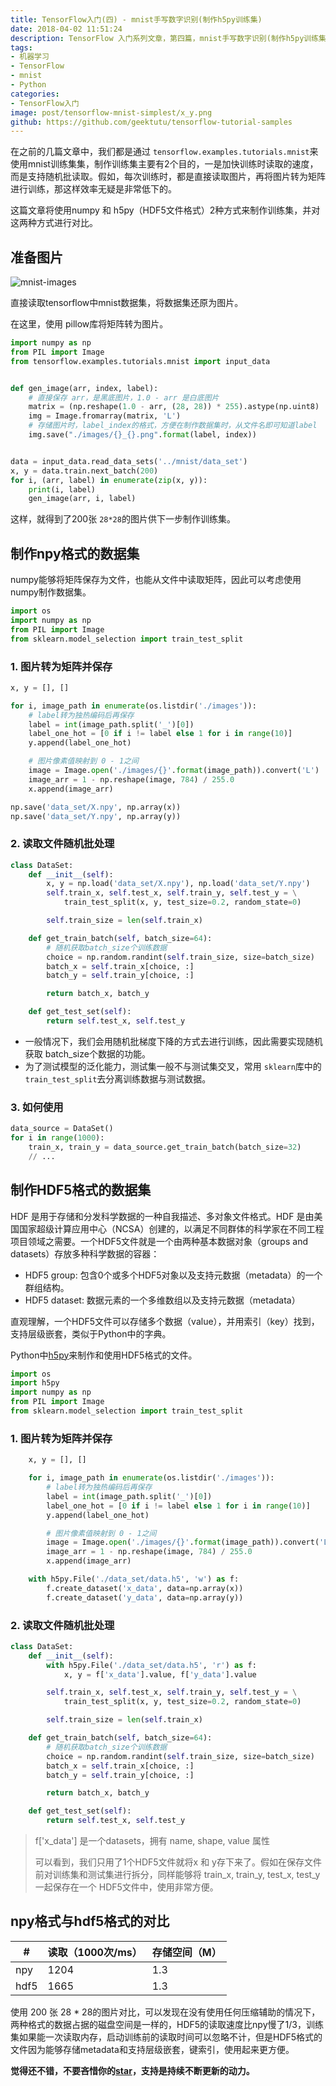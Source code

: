 ```yaml
---
title: TensorFlow入门(四) - mnist手写数字识别(制作h5py训练集)
date: 2018-04-02 11:51:24
description: TensorFlow 入门系列文章，第四篇，mnist手写数字识别(制作h5py训练集)。
tags:
- 机器学习
- TensorFlow
- mnist
- Python
categories:
- TensorFlow入门
image: post/tensorflow-mnist-simplest/x_y.png
github: https://github.com/geektutu/tensorflow-tutorial-samples
---
```


在之前的几篇文章中，我们都是通过  `tensorflow.examples.tutorials.mnist`来使用mnist训练集集，制作训练集主要有2个目的，一是加快训练时读取的速度，而是支持随机批读取。假如，每次训练时，都是直接读取图片，再将图片转为矩阵进行训练，那这样效率无疑是非常低下的。

这篇文章将使用numpy 和 h5py（HDF5文件格式）2种方式来制作训练集，并对这两种方式进行对比。

## 准备图片
![mnist-images](tensorflow-make-npy-hdf5-data-set/gen_mnist_images.png)

直接读取tensorflow中mnist数据集，将数据集还原为图片。

在这里，使用 pillow库将矩阵转为图片。

```python
import numpy as np
from PIL import Image
from tensorflow.examples.tutorials.mnist import input_data


def gen_image(arr, index, label):
    # 直接保存 arr，是黑底图片，1.0 - arr 是白底图片
    matrix = (np.reshape(1.0 - arr, (28, 28)) * 255).astype(np.uint8)
    img = Image.fromarray(matrix, 'L')
    # 存储图片时，label_index的格式，方便在制作数据集时，从文件名即可知道label
    img.save("./images/{}_{}.png".format(label, index))


data = input_data.read_data_sets('../mnist/data_set')
x, y = data.train.next_batch(200)
for i, (arr, label) in enumerate(zip(x, y)):
    print(i, label)
    gen_image(arr, i, label)
```

这样，就得到了200张 `28*28`的图片供下一步制作训练集。



## 制作npy格式的数据集

numpy能够将矩阵保存为文件，也能从文件中读取矩阵，因此可以考虑使用numpy制作数据集。

```python
import os
import numpy as np
from PIL import Image
from sklearn.model_selection import train_test_split
```

### 1. 图片转为矩阵并保存

```python
x, y = [], []

for i, image_path in enumerate(os.listdir('./images')):
    # label转为独热编码后再保存
    label = int(image_path.split('_')[0])
    label_one_hot = [0 if i != label else 1 for i in range(10)]
    y.append(label_one_hot)

    # 图片像素值映射到 0 - 1之间
    image = Image.open('./images/{}'.format(image_path)).convert('L')
    image_arr = 1 - np.reshape(image, 784) / 255.0
    x.append(image_arr)

np.save('data_set/X.npy', np.array(x))
np.save('data_set/Y.npy', np.array(y))
```

### 2. 读取文件随机批处理

```python
class DataSet:
    def __init__(self):
        x, y = np.load('data_set/X.npy'), np.load('data_set/Y.npy')
        self.train_x, self.test_x, self.train_y, self.test_y = \
            train_test_split(x, y, test_size=0.2, random_state=0)

        self.train_size = len(self.train_x)

    def get_train_batch(self, batch_size=64):
        # 随机获取batch_size个训练数据
        choice = np.random.randint(self.train_size, size=batch_size)
        batch_x = self.train_x[choice, :]
        batch_y = self.train_y[choice, :]

        return batch_x, batch_y

    def get_test_set(self):
        return self.test_x, self.test_y
```

- 一般情况下，我们会用随机批梯度下降的方式去进行训练，因此需要实现随机获取 batch_size个数据的功能。
- 为了测试模型的泛化能力，测试集一般不与测试集交叉，常用 `sklearn`库中的`train_test_split`去分离训练数据与测试数据。

### 3. 如何使用

```python
data_source = DataSet()
for i in range(1000):
    train_x, train_y = data_source.get_train_batch(batch_size=32)
    // ...
```



## 制作HDF5格式的数据集

HDF 是用于存储和分发科学数据的一种自我描述、多对象文件格式。HDF 是由美国国家超级计算应用中心（NCSA）创建的，以满足不同群体的科学家在不同工程项目领域之需要。一个HDF5文件就是一个由两种基本数据对象（groups and datasets）存放多种科学数据的容器：

- HDF5 group: 包含0个或多个HDF5对象以及支持元数据（metadata）的一个群组结构。
- HDF5 dataset: 数据元素的一个多维数组以及支持元数据（metadata）

直观理解，一个HDF5文件可以存储多个数据（value），并用索引（key）找到，支持层级嵌套，类似于Python中的字典。

Python中[h5py](http://docs.h5py.org/en/latest/index.html)来制作和使用HDF5格式的文件。

```python
import os
import h5py
import numpy as np
from PIL import Image
from sklearn.model_selection import train_test_split
```

### 1. 图片转为矩阵并保存

```python
    x, y = [], []

    for i, image_path in enumerate(os.listdir('./images')):
        # label转为独热编码后再保存
        label = int(image_path.split('_')[0])
        label_one_hot = [0 if i != label else 1 for i in range(10)]
        y.append(label_one_hot)

        # 图片像素值映射到 0 - 1之间
        image = Image.open('./images/{}'.format(image_path)).convert('L')
        image_arr = 1 - np.reshape(image, 784) / 255.0
        x.append(image_arr)

    with h5py.File('./data_set/data.h5', 'w') as f:
        f.create_dataset('x_data', data=np.array(x))
        f.create_dataset('y_data', data=np.array(y))
```

### 2. 读取文件随机批处理

```python
class DataSet:
    def __init__(self):
        with h5py.File('./data_set/data.h5', 'r') as f:
            x, y = f['x_data'].value, f['y_data'].value

        self.train_x, self.test_x, self.train_y, self.test_y = \
            train_test_split(x, y, test_size=0.2, random_state=0)

        self.train_size = len(self.train_x)

    def get_train_batch(self, batch_size=64):
        # 随机获取batch_size个训练数据
        choice = np.random.randint(self.train_size, size=batch_size)
        batch_x = self.train_x[choice, :]
        batch_y = self.train_y[choice, :]

        return batch_x, batch_y

    def get_test_set(self):
        return self.test_x, self.test_y
```

> f['x_data'] 是一个datasets，拥有 name, shape, value 属性
>
> 可以看到，我们只用了1个HDF5文件就将x 和 y存下来了。假如在保存文件前对训练集和测试集进行拆分，同样能够将 train_x, train_y, test_x, test_y 一起保存在一个 HDF5文件中，使用非常方便。

## npy格式与hdf5格式的对比

| #    | 读取（1000次/ms） | 存储空间（M） |
| ---- | ------------ | ------- |
| npy  | 1204         | 1.3     |
| hdf5 | 1665         | 1.3     |

使用 200 张 28 * 28的图片对比，可以发现在没有使用任何压缩辅助的情况下，两种格式的数据占据的磁盘空间是一样的，HDF5的读取速度比npy慢了1/3，训练集如果能一次读取内存，启动训练前的读取时间可以忽略不计，但是HDF5格式的文件因为能够存储metadata和支持层级嵌套，键索引，使用起来更方便。

**觉得还不错，不要吝惜你的[star](https://github.com/geektutu/tensorflow-tutorial-samples)，支持是持续不断更新的动力。**
